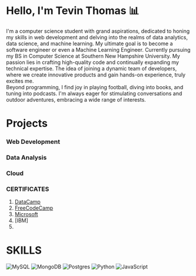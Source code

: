 
# Hello, I'm Tevin Thomas 📊

I'm a computer science student with grand aspirations, dedicated to honing my skills in web development and delving into the realms of data analytics, data science, and machine learning. My ultimate goal is to become a software engineer or even a Machine Learning Engineer. Currently pursuing my BS in Computer Science at Southern New Hampshire University.
My passion lies in crafting high-quality code and continually expanding my technical expertise. The idea of joining a dynamic team of developers, where we create innovative products and gain hands-on experience, truly excites me.  
Beyond programming, I find joy in playing football, diving into books, and tuning into podcasts. I'm always eager for stimulating conversations and outdoor adventures, embracing a wide range of interests.
# Projects

### Web Development

### Data Analysis

### Cloud 

### CERTIFICATES 

 1) [DataCamp]()
 2) [FreeCodeCamp]()
 3) [Microsoft]()
 4) [IBM]
 5) 


 
# SKILLS

![MySQL](https://img.shields.io/badge/mysql-%2300f.svg?style=for-the-badge&logo=mysql&logoColor=white)
![MongoDB](https://img.shields.io/badge/MongoDB-%234ea94b.svg?style=for-the-badge&logo=mongodb&logoColor=white)
![Postgres](https://img.shields.io/badge/postgres-%23316192.svg?style=for-the-badge&logo=postgresql&logoColor=white)
![Python](https://img.shields.io/badge/python-3670A0?style=for-the-badge&logo=python&logoColor=ffdd54)
![JavaScript](https://img.shields.io/badge/javascript-%23323330.svg?style=for-the-badge&logo=javascript&logoColor=%23F7DF1E)


